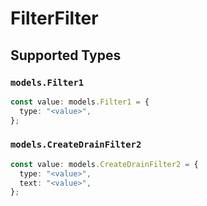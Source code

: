 # FilterFilter


## Supported Types

### `models.Filter1`

```typescript
const value: models.Filter1 = {
  type: "<value>",
};
```

### `models.CreateDrainFilter2`

```typescript
const value: models.CreateDrainFilter2 = {
  type: "<value>",
  text: "<value>",
};
```

